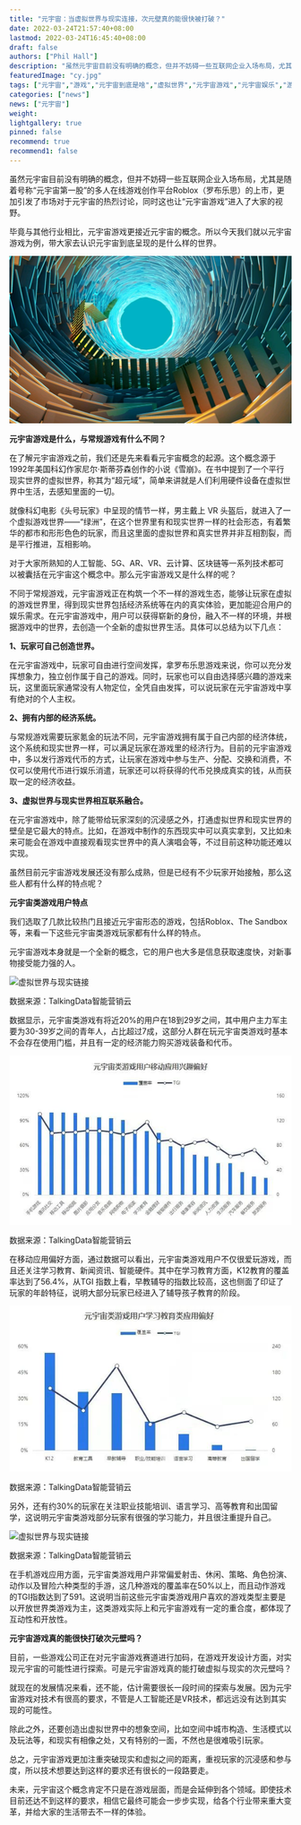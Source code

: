 ```yaml
---
title: "元宇宙：当虚拟世界与现实连接，次元壁真的能很快被打破？"
date: 2022-03-24T21:57:40+08:00
lastmod: 2022-03-24T16:45:40+08:00
draft: false
authors: ["Phil Hall"]
description: "虽然元宇宙目前没有明确的概念，但并不妨碍一些互联网企业入场布局，尤其是随着号称“元宇宙第一股”的多人在线游戏创作平台Roblox（罗布乐思）的上市，更加引发了市场对于元宇宙的热烈讨论，同时这也让“元宇宙游戏”进入了大家的视野。"
featuredImage: "cy.jpg"
tags: ["元宇宙","游戏","元宇宙到底是啥","虚拟世界","元宇宙游戏","元宇宙娱乐","游戏交互"]
categories: ["news"]
news: ["元宇宙"]
weight: 
lightgallery: true
pinned: false
recommend: true
recommend1: false
---
```



虽然元宇宙目前没有明确的概念，但并不妨碍一些互联网企业入场布局，尤其是随着号称“元宇宙第一股”的多人在线游戏创作平台Roblox（罗布乐思）的上市，更加引发了市场对于元宇宙的热烈讨论，同时这也让“元宇宙游戏”进入了大家的视野。

毕竟与其他行业相比，元宇宙游戏更接近元宇宙的概念。所以今天我们就以元宇宙游戏为例，带大家去认识元宇宙到底呈现的是什么样的世界。



![虚拟世界与现实链接](cy.jpg) 



**元宇宙游戏是什么，与常规游戏有什么不同？** 

在了解元宇宙游戏之前，我们还是先来看看元宇宙概念的起源。这个概念源于1992年美国科幻作家尼尔·斯蒂芬森创作的小说《雪崩》。在书中提到了一个平行现实世界的虚拟世界，称其为“超元域”，简单来讲就是人们利用硬件设备在虚拟世界中生活，去感知里面的一切。

就像科幻电影《头号玩家》中呈现的情节一样，男主戴上 VR 头盔后，就进入了一个虚拟游戏世界——“绿洲”，在这个世界里有和现实世界一样的社会形态，有着繁华的都市和形形色色的玩家，而且这里面的虚拟世界和真实世界并非互相割裂，而是平行推进，互相影响。

对于大家所熟知的人工智能、5G、AR、VR、云计算、区块链等一系列技术都可以被囊括在元宇宙这个概念中。那么元宇宙游戏又是什么样的呢？

不同于常规游戏，元宇宙游戏正在构筑一个不一样的游戏生态，能够让玩家在虚拟的游戏世界里，得到现实世界包括经济系统等在内的真实体验，更加能迎合用户的娱乐需求。在元宇宙游戏中，用户可以获得崭新的身份，融入不一样的环境，并根据游戏中的世界，去创造一个全新的虚拟世界生活。具体可以总结为以下几点：

**1、玩家可自己创造世界。**

在元宇宙游戏中，玩家可自由进行空间发挥，拿罗布乐思游戏来说，你可以充分发挥想象力，独立创作属于自己的游戏。同时，玩家也可以自由选择感兴趣的游戏来玩，这里面玩家通常没有人物定位，全凭自由发挥，可以说玩家在元宇宙游戏中享有绝对的个人主权。

**2、拥有内部的经济系统。**

与常规游戏需要玩家氪金的玩法不同，元宇宙游戏拥有属于自己内部的经济体统，这个系统和现实世界一样，可以满足玩家在游戏里的经济行为。目前的元宇宙游戏中，多以发行游戏代币的方式，让玩家在游戏中参与生产、分配、交换和消费，不仅可以使用代币进行娱乐消遣，玩家还可以将获得的代币兑换成真实的钱，从而获取一定的经济收益。

**3、虚拟世界与现实世界相互联系融合。**

在元宇宙游戏中，除了能带给玩家深刻的沉浸感之外，打通虚拟世界和现实世界的壁垒是它最大的特点。比如，在游戏中制作的东西现实中可以真实拿到，又比如未来可能会在游戏中直接观看现实世界中的真人演唱会等，不过目前这种功能还难以实现。

虽然目前元宇宙游戏发展还没有那么成熟，但是已经有不少玩家开始接触，那么这些人都有什么样的特点呢？



**元宇宙类游戏用户特点** 

我们选取了几款比较热门且接近元宇宙形态的游戏，包括Roblox、The Sandbox等，来看一下这些元宇宙类游戏玩家都有什么样的特点。

元宇宙游戏本身就是一个全新的概念，它的用户也大多是信息获取速度快，对新事物接受能力强的人。

![虚拟世界与现实链接](yb.jpg)

数据来源：TalkingData智能营销云



数据显示，元宇宙类游戏有将近20%的用户在18到29岁之间，其中用户主力军主要为30-39岁之间的青年人，占比超过7成，这部分人群在玩元宇宙类游戏时基本不会存在使用门槛，并且有一定的经济能力购买游戏装备和代币。

![虚拟世界与现实链接](cybc.jpg)

数据来源：TalkingData智能营销云



在移动应用偏好方面，通过数据可以看出，元宇宙类游戏用户不仅很爱玩游戏，而且还关注学习教育、新闻资讯、智能硬件。其中在学习教育方面，K12教育的覆盖率达到了56.4%，从TGI 指数上看，早教辅导的指数比较高，这也侧面了印证了玩家的年龄特征，说明大部分玩家已经进入了辅导孩子教育的阶段。

![虚拟世界与现实链接](lh.jpg)

数据来源：TalkingData智能营销云



另外，还有约30%的玩家在关注职业技能培训、语言学习、高等教育和出国留学，这说明元宇宙类游戏部分玩家有很强的学习能力，并且很注重提升自己。

![虚拟世界与现实链接](lm.jpg)

数据来源：TalkingData智能营销云



在手机游戏应用方面，元宇宙类游戏用户非常偏爱射击、休闲、策略、角色扮演、动作以及冒险六种类型的手游，这几种游戏的覆盖率在50%以上，而且动作游戏的TGI指数达到了591。这说明当前这些元宇宙类游戏用户喜欢的游戏类型主要是以开放世界类游戏为主，这类游戏实际上和元宇宙游戏有一定的重合度，都体现了互动性和开放性。



**元宇宙游戏真的能很快打破次元壁吗？** 

目前，一些游戏公司正在对元宇宙游戏赛道进行加码，在游戏开发设计方面，对实现元宇宙的可能性进行探索。可是元宇宙游戏真的能打破虚拟与现实的次元壁吗？

就现在的发展情况来看，还不能，估计需要很长一段时间的探索与发展。因为元宇宙游戏对技术有很高的要求，不管是人工智能还是VR技术，都远远没有达到其实现的可能性。

除此之外，还要创造出虚拟世界中的想象空间，比如空间中城市构造、生活模式以及玩法等，和现实有相像之处，又有特别的一面，不然也是很难吸引玩家。

总之，元宇宙游戏更加注重突破现实和虚拟之间的距离，重视玩家的沉浸感和参与度，所以技术想要达到这样的要求还有很长的一段路要走。

未来，元宇宙这个概念肯定不只是在游戏层面，而是会延伸到各个领域。即使技术目前还达不到这样的要求，相信它最终可能会一步步实现，给各个行业带来重大变革，并给大家的生活带去不一样的体验。